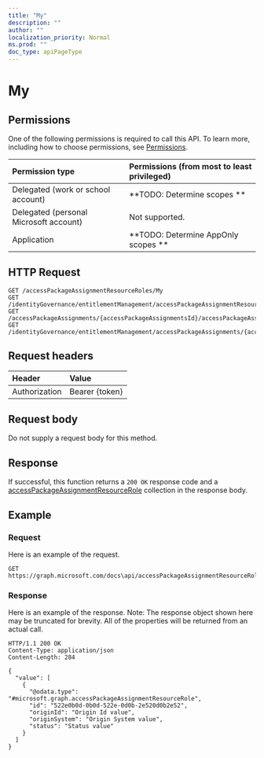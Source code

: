 ```yaml
---
title: "My"
description: ""
author: ""
localization_priority: Normal
ms.prod: ""
doc_type: apiPageType
---
```


# My



## Permissions
One of the following permissions is required to call this API. To learn more, including how to choose permissions, see [Permissions](/concepts/permissions-reference.md).

|Permission type|Permissions (from most to least privileged)|
|:---|:---|
|Delegated (work or school account)|**TODO: Determine scopes **|
|Delegated (personal Microsoft account)|Not supported.|
|Application|**TODO: Determine AppOnly scopes **|

## HTTP Request
<!-- {
  "blockType": "ignored"
}
-->
``` http
GET /accessPackageAssignmentResourceRoles/My
GET /identityGovernance/entitlementManagement/accessPackageAssignmentResourceRoles/My
GET /accessPackageAssignments/{accessPackageAssignmentsId}/accessPackageAssignmentResourceRoles/My
GET /identityGovernance/entitlementManagement/accessPackageAssignments/{accessPackageAssignmentId}/accessPackageAssignmentResourceRoles/My
```

## Request headers
|Header|Value|
|:---|:---|
|Authorization|Bearer {token}|

## Request body
Do not supply a request body for this method.

## Response
If successful, this function returns a `200 OK` response code and a [accessPackageAssignmentResourceRole](../resources/accessPackageAssignmentResourceRole.md) collection in the response body.

## Example

### Request
Here is an example of the request.
<!-- {
  "blockType": "request",
  "name": "accesspackageassignmentresourcerole_my"
}
-->
``` http
GET https://graph.microsoft.com/docs\api/accessPackageAssignmentResourceRoles/My
```

### Response
Here is an example of the response. Note: The response object shown here may be truncated for brevity. All of the properties will be returned from an actual call.
<!-- {
  "blockType": "response",
  "truncated": true,
  "@odata.type": "collection(microsoft.graph.accesspackageassignmentresourcerole)"
}
-->
``` http
HTTP/1.1 200 OK
Content-Type: application/json
Content-Length: 284

{
  "value": [
    {
      "@odata.type": "#microsoft.graph.accessPackageAssignmentResourceRole",
      "id": "522e0b0d-0b0d-522e-0d0b-2e520d0b2e52",
      "originId": "Origin Id value",
      "originSystem": "Origin System value",
      "status": "Status value"
    }
  ]
}
```


